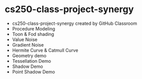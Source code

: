 # cs250-class-project-synergy
* cs250-class-project-synergy created by GitHub Classroom
* Procedure Modeling
* Toon & Fod shading
* Value Noise
* Gradient Noise
* Hermite Curve & Catmull Curve
* Geometry demo
* Tessellation Demo
* Shadow Demo
* Point Shadow Demo
